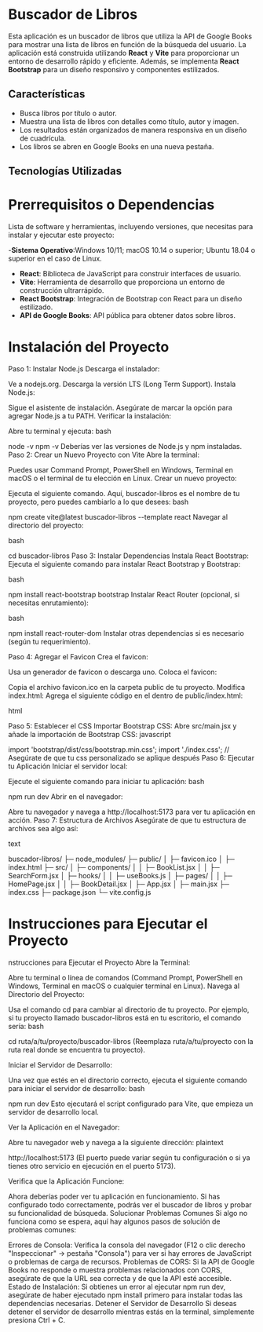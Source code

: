 # Buscador de Libros

Esta aplicación es un buscador de libros que utiliza la API de Google Books para mostrar una lista de libros en función de la búsqueda del usuario. La aplicación está construida utilizando **React** y **Vite** para proporcionar un entorno de desarrollo rápido y eficiente. Además, se implementa **React Bootstrap** para un diseño responsivo y componentes estilizados.

## Características

- Busca libros por título o autor.
- Muestra una lista de libros con detalles como título, autor y imagen.
- Los resultados están organizados de manera responsiva en un diseño de cuadrícula.
- Los libros se abren en Google Books en una nueva pestaña.

## Tecnologías Utilizadas

# Prerrequisitos o Dependencias
Lista de software y herramientas, incluyendo versiones, que necesitas para instalar y ejecutar este proyecto:

-**Sistema Operativo**:Windows 10/11; macOS 10.14 o superior; Ubuntu 18.04 o superior en el caso de Linux.
- **React**: Biblioteca de JavaScript para construir interfaces de usuario.
- **Vite**: Herramienta de desarrollo que proporciona un entorno de construcción ultrarrápido.
- **React Bootstrap**: Integración de Bootstrap con React para un diseño estilizado.
- **API de Google Books**: API pública para obtener datos sobre libros.


# Instalación del Proyecto
Paso 1: Instalar Node.js
Descarga el instalador:

Ve a nodejs.org.
Descarga la versión LTS (Long Term Support).
Instala Node.js:

Sigue el asistente de instalación. Asegúrate de marcar la opción para agregar Node.js a tu PATH.
Verificar la instalación:

Abre tu terminal y ejecuta:
bash

node -v
npm -v
Deberías ver las versiones de Node.js y npm instaladas.
Paso 2: Crear un Nuevo Proyecto con Vite
Abre la terminal:

Puedes usar Command Prompt, PowerShell en Windows, Terminal en macOS o el terminal de tu elección en Linux.
Crear un nuevo proyecto:

Ejecuta el siguiente comando. Aquí, buscador-libros es el nombre de tu proyecto, pero puedes cambiarlo a lo que desees:
bash

npm create vite@latest buscador-libros --template react
Navegar al directorio del proyecto:

bash

cd buscador-libros
Paso 3: Instalar Dependencias
Instala React Bootstrap:
Ejecuta el siguiente comando para instalar React Bootstrap y Bootstrap:

bash

npm install react-bootstrap bootstrap
Instalar React Router (opcional, si necesitas enrutamiento):

bash

npm install react-router-dom
Instalar otras dependencias si es necesario (según tu requerimiento).

Paso 4: Agregar el Favicon
Crea el favicon:

Usa un generador de favicon o descarga uno.
Coloca el favicon:

Copia el archivo favicon.ico en la carpeta public de tu proyecto.
Modifica index.html:
Agrega el siguiente código en el <head> dentro de public/index.html:

html

<link rel="icon" href="%PUBLIC_URL%/favicon.ico" type="image/x-icon" />
Paso 5: Establecer el CSS
Importar Bootstrap CSS:
Abre src/main.jsx y añade la importación de Bootstrap CSS:
javascript

import 'bootstrap/dist/css/bootstrap.min.css';
import './index.css'; // Asegúrate de que tu css personalizado se aplique después
Paso 6: Ejecutar tu Aplicación
Iniciar el servidor local:

Ejecute el siguiente comando para iniciar tu aplicación:
bash

npm run dev
Abrir en el navegador:

Abre tu navegador y navega a http://localhost:5173 para ver tu aplicación en acción.
Paso 7: Estructura de Archivos
Asegúrate de que tu estructura de archivos sea algo así:

text

buscador-libros/
├─ node_modules/
├─ public/
│  ├─ favicon.ico
│  ├─ index.html
├─ src/
│  ├─ components/
│  │  ├─ BookList.jsx
│  │  ├─ SearchForm.jsx
│  ├─ hooks/
│  │  ├─ useBooks.js
│  ├─ pages/
│  │  ├─ HomePage.jsx
│  │  ├─ BookDetail.jsx
│  ├─ App.jsx
│  ├─ main.jsx
├─ index.css
├─ package.json
└─ vite.config.js


# Instrucciones para Ejecutar el Proyecto
nstrucciones para Ejecutar el Proyecto
Abre la Terminal:

Abre tu terminal o línea de comandos (Command Prompt, PowerShell en Windows, Terminal en macOS o cualquier terminal en Linux).
Navega al Directorio del Proyecto:

Usa el comando cd para cambiar al directorio de tu proyecto. Por ejemplo, si tu proyecto llamado buscador-libros está en tu escritorio, el comando sería:
bash

cd ruta/a/tu/proyecto/buscador-libros
(Reemplaza ruta/a/tu/proyecto con la ruta real donde se encuentra tu proyecto).

Iniciar el Servidor de Desarrollo:

Una vez que estés en el directorio correcto, ejecuta el siguiente comando para iniciar el servidor de desarrollo:
bash

npm run dev
Esto ejecutará el script configurado para Vite, que empieza un servidor de desarrollo local.

Ver la Aplicación en el Navegador:

Abre tu navegador web y navega a la siguiente dirección:
plaintext

http://localhost:5173
(El puerto puede variar según tu configuración o si ya tienes otro servicio en ejecución en el puerto 5173).

Verifica que la Aplicación Funcione:

Ahora deberías poder ver tu aplicación en funcionamiento. Si has configurado todo correctamente, podrás ver el buscador de libros y probar su funcionalidad de búsqueda.
Solucionar Problemas Comunes
Si algo no funciona como se espera, aquí hay algunos pasos de solución de problemas comunes:

Errores de Consola: Verifica la consola del navegador (F12 o clic derecho "Inspeccionar" -> pestaña "Consola") para ver si hay errores de JavaScript o problemas de carga de recursos.
Problemas de CORS: Si la API de Google Books no responde o muestra problemas relacionados con CORS, asegúrate de que la URL sea correcta y de que la API esté accesible.
Estado de Instalación: Si obtienes un error al ejecutar npm run dev, asegúrate de haber ejecutado npm install primero para instalar todas las dependencias necesarias.
Detener el Servidor de Desarrollo
Si deseas detener el servidor de desarrollo mientras estás en la terminal, simplemente presiona Ctrl + C.





